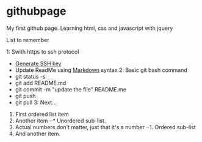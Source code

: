 # githubpage

My first github page. Learning html, css and javascript with jquery

List to remember

1: Swith https to ssh protocol
   + [Generate SSH key](https://help.github.com/articles/generating-a-new-ssh-key/)
   + Update ReadMe using [Markdown](https://github.com/adam-p/markdown-here/wiki/Markdown-Cheatsheet#headers) syntax
2: Basic git bash command
   + git status -s
   + git add README.md
   + git commit -m "update the file" README.me
   + git push
   + git pull
3: Next...

1. First ordered list item
2. Another item
⋅⋅* Unordered sub-list. 
1. Actual numbers don't matter, just that it's a number
⋅⋅1. Ordered sub-list
4. And another item.
	